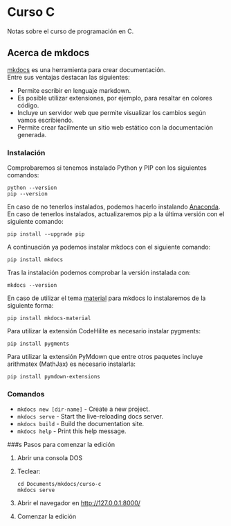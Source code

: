 # Curso C

Notas sobre el curso de programación en C.

## Acerca de mkdocs

[mkdocs](http://www.mkdocs.org) es una herramienta para crear documentación.  
Entre sus ventajas destacan las siguientes:

* Permite escribir en lenguaje markdown.
* Es posible utilizar extensiones, por ejemplo, para resaltar en colores código.
* Incluye un servidor web que permite visualizar los cambios según vamos escribiendo.
* Permite crear facilmente un sitio web estático con la documentación generada.

### Instalación

Comprobaremos si tenemos instalado Python y PIP con los siguientes comandos:

	python --version
	pip --version

En caso de no tenerlos instalados, podemos hacerlo instalando [Anaconda](https://anaconda.org/). En caso de tenerlos instalados, actualizaremos pip a la última versión con el siguiente comando:

	pip install --upgrade pip

A continuación ya podemos instalar mkdocs con el siguiente comando:

	pip install mkdocs

Tras la instalación podemos comprobar la versión instalada con:

	mkdocs --version 

En caso de utilizar el tema [material](https://squidfunk.github.io/mkdocs-material/) para mkdocs lo instalaremos de la siguiente forma:

	pip install mkdocs-material

Para utilizar la extensión CodeHilite es necesario instalar pygments:

	pip install pygments

Para utilizar la extensión PyMdown que entre otros paquetes incluye arithmatex (MathJax) es necesario instalarla:

	pip install pymdown-extensions

### Comandos

* `mkdocs new [dir-name]` - Create a new project.
* `mkdocs serve` - Start the live-reloading docs server.
* `mkdocs build` - Build the documentation site.
* `mkdocs help` - Print this help message.

###s Pasos para comenzar la edición

1. 	Abrir una consola DOS
2. 	Teclear:  

		cd Documents/mkdocs/curso-c
		mkdocs serve

3.  Abrir el navegador en http://127.0.0.1:8000/
4.  Comenzar la edición